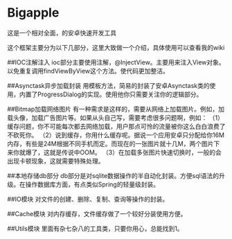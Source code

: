 Bigapple
========

这是一个相对全面，的安卓快速开发工具

这个框架主要分为以下几部分，这里大致做一个介绍，具体使用可以查看我的wiki

##IOC注解注入
ioc部分主要使用注解，@InjectView。主要用来注入View对象。以免重复调用findViewByView这个方法。使代码更加整洁。

##Asynctask异步加载封装
用模板方法，简易的封装了安卓Asynctask类的使用，内置了ProgressDialog的实现。使用他你只需要关注你的逻辑部分。

##Bitmap加载网络图片
有一种需求是这样的，需要从网络上加载图片。例如，加载头像，加载广告图片等。如果从头自己写，需要考虑很多问题啊，例如：
（1）缓存问题，你不可能每次都去网络加载，用户那点可怜的流量被你这么白白浪费了不砍死你。
（2）说到缓存，你用什么缓存呢。据说一个应用安卓只分配给你16M内存，有些是24M根据不同手机而定。而现在的一张图片就十几M，两个图片下来你就爆了，这就是传说中OOM。
（3）在加载多张图片快速切换时，一般的会出现卡顿现象，这就需要特殊处理。

##本地存储db部分
db部分是对sqlite数据操作的半自动化封装。方便sql语法的升级。在操作数据库方面，有点类似Spring的轻量级封装。

##IO模块
对文件的创建、删除、复制、查询等操作的封装。

##Cache模块
对内存缓存，文件缓存做了一个较好分装使用方便。

##Utils模块
里面有杂七杂八的工具类，只要你用心，总能找到1。
